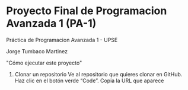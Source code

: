 # Proyecto Final de Programacion Avanzada 1 (PA-1)
Práctica de Programacion Avanzada 1 - UPSE

Jorge Tumbaco Martinez


"Cómo ejecutar este proyecto"
1. Clonar un repositorio
Ve al repositorio que quieres clonar en GitHub.
Haz clic en el botón verde “Code”.
Copia la URL que aparece

